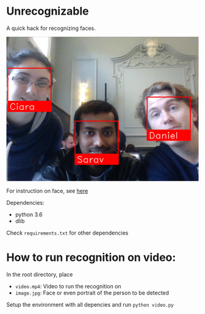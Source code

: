 # Unrecognizable

A quick hack for recognizing faces.

![Logo](/data/unrecognizable.png)

For instruction on face, see [here](https://github.com/iitzco/faced.git)

Dependencies:

* python 3.6
* dlib

Check `requirements.txt` for other dependencies

# How to run recognition on video:

In the root directory, place

* `video.mp4`: Video to run the recognition on
* `image.jpg`: Face or even portrait of the person to be detected

Setup the environment with all depencies and run `python video.py`
